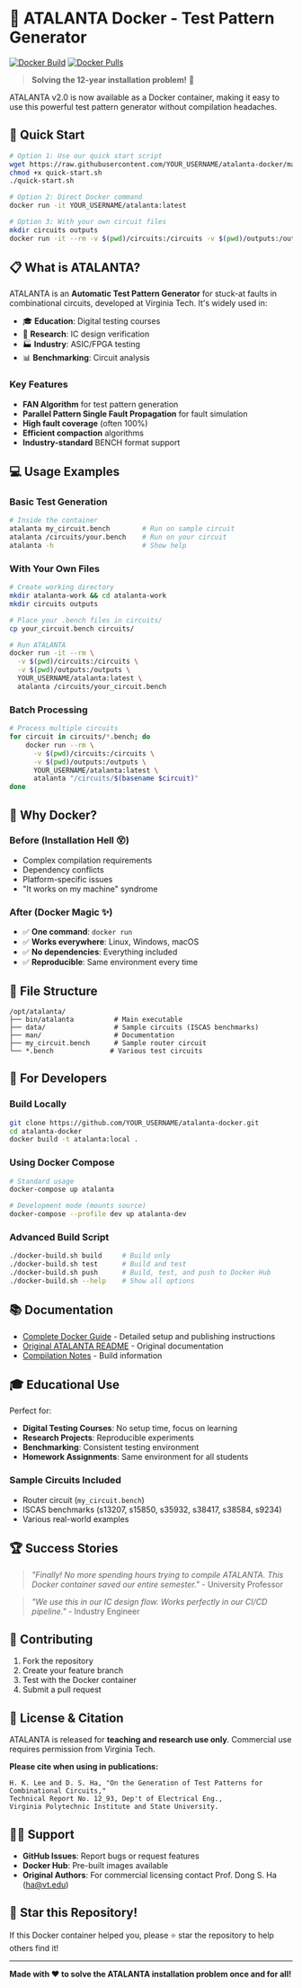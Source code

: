 # 🐳 ATALANTA Docker - Test Pattern Generator

[![Docker Build](https://github.com/YOUR_USERNAME/atalanta-docker/actions/workflows/docker-publish.yml/badge.svg)](https://github.com/YOUR_USERNAME/atalanta-docker/actions/workflows/docker-publish.yml)
[![Docker Pulls](https://img.shields.io/docker/pulls/YOUR_USERNAME/atalanta.svg)](https://hub.docker.com/r/YOUR_USERNAME/atalanta)

> **Solving the 12-year installation problem!** 🎉

ATALANTA v2.0 is now available as a Docker container, making it easy to use this powerful test pattern generator without compilation headaches.

## 🚀 Quick Start

```bash
# Option 1: Use our quick start script
wget https://raw.githubusercontent.com/YOUR_USERNAME/atalanta-docker/main/quick-start.sh
chmod +x quick-start.sh
./quick-start.sh

# Option 2: Direct Docker command
docker run -it YOUR_USERNAME/atalanta:latest

# Option 3: With your own circuit files
mkdir circuits outputs
docker run -it --rm -v $(pwd)/circuits:/circuits -v $(pwd)/outputs:/outputs YOUR_USERNAME/atalanta:latest
```

## 📋 What is ATALANTA?

ATALANTA is an **Automatic Test Pattern Generator** for stuck-at faults in combinational circuits, developed at Virginia Tech. It's widely used in:

- 🎓 **Education**: Digital testing courses
- 🔬 **Research**: IC design verification  
- 🏭 **Industry**: ASIC/FPGA testing
- 📊 **Benchmarking**: Circuit analysis

### Key Features
- **FAN Algorithm** for test pattern generation
- **Parallel Pattern Single Fault Propagation** for fault simulation
- **High fault coverage** (often 100%)
- **Efficient compaction** algorithms
- **Industry-standard** BENCH format support

## 💻 Usage Examples

### Basic Test Generation
```bash
# Inside the container
atalanta my_circuit.bench        # Run on sample circuit
atalanta /circuits/your.bench    # Run on your circuit
atalanta -h                      # Show help
```

### With Your Own Files
```bash
# Create working directory
mkdir atalanta-work && cd atalanta-work
mkdir circuits outputs

# Place your .bench files in circuits/
cp your_circuit.bench circuits/

# Run ATALANTA
docker run -it --rm \
  -v $(pwd)/circuits:/circuits \
  -v $(pwd)/outputs:/outputs \
  YOUR_USERNAME/atalanta:latest \
  atalanta /circuits/your_circuit.bench
```

### Batch Processing
```bash
# Process multiple circuits
for circuit in circuits/*.bench; do
    docker run --rm \
      -v $(pwd)/circuits:/circuits \
      -v $(pwd)/outputs:/outputs \
      YOUR_USERNAME/atalanta:latest \
      atalanta "/circuits/$(basename $circuit)"
done
```

## 🎯 Why Docker?

### Before (Installation Hell 😵)
- Complex compilation requirements
- Dependency conflicts
- Platform-specific issues
- "It works on my machine" syndrome

### After (Docker Magic ✨)
- ✅ **One command**: `docker run`
- ✅ **Works everywhere**: Linux, Windows, macOS
- ✅ **No dependencies**: Everything included
- ✅ **Reproducible**: Same environment every time

## 📁 File Structure

```
/opt/atalanta/
├── bin/atalanta          # Main executable
├── data/                 # Sample circuits (ISCAS benchmarks)
├── man/                  # Documentation
├── my_circuit.bench      # Sample router circuit
└── *.bench              # Various test circuits
```

## 🔧 For Developers

### Build Locally
```bash
git clone https://github.com/YOUR_USERNAME/atalanta-docker.git
cd atalanta-docker
docker build -t atalanta:local .
```

### Using Docker Compose
```bash
# Standard usage
docker-compose up atalanta

# Development mode (mounts source)
docker-compose --profile dev up atalanta-dev
```

### Advanced Build Script
```bash
./docker-build.sh build     # Build only
./docker-build.sh test      # Build and test
./docker-build.sh push      # Build, test, and push to Docker Hub
./docker-build.sh --help    # Show all options
```

## 📚 Documentation

- [Complete Docker Guide](DOCKER_GUIDE.md) - Detailed setup and publishing instructions
- [Original ATALANTA README](README) - Original documentation
- [Compilation Notes](Compile_ReadMe.txt) - Build information

## 🎓 Educational Use

Perfect for:
- **Digital Testing Courses**: No setup time, focus on learning
- **Research Projects**: Reproducible experiments
- **Benchmarking**: Consistent testing environment
- **Homework Assignments**: Same environment for all students

### Sample Circuits Included
- Router circuit (`my_circuit.bench`)
- ISCAS benchmarks (s13207, s15850, s35932, s38417, s38584, s9234)
- Various real-world examples

## 🏆 Success Stories

> *"Finally! No more spending hours trying to compile ATALANTA. This Docker container saved our entire semester."* - University Professor

> *"We use this in our IC design flow. Works perfectly in our CI/CD pipeline."* - Industry Engineer

## 🤝 Contributing

1. Fork the repository
2. Create your feature branch
3. Test with the Docker container
4. Submit a pull request

## 📄 License & Citation

ATALANTA is released for **teaching and research use only**. Commercial use requires permission from Virginia Tech.

**Please cite when using in publications:**
```
H. K. Lee and D. S. Ha, "On the Generation of Test Patterns for Combinational Circuits," 
Technical Report No. 12_93, Dep't of Electrical Eng., 
Virginia Polytechnic Institute and State University.
```

## 🙋‍♂️ Support

- **GitHub Issues**: Report bugs or request features
- **Docker Hub**: Pre-built images available
- **Original Authors**: For commercial licensing contact Prof. Dong S. Ha (ha@vt.edu)

## 🌟 Star this Repository!

If this Docker container helped you, please ⭐ star the repository to help others find it!

---

**Made with ❤️ to solve the ATALANTA installation problem once and for all!**
